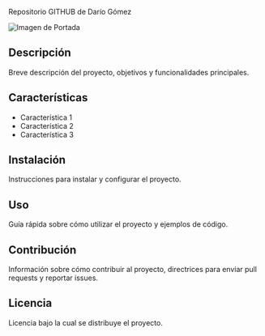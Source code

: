 Repositorio GITHUB de Darío Gómez

![Imagen de Portada](Repositorio/gato.avif)

## Descripción
Breve descripción del proyecto, objetivos y funcionalidades principales.

## Características
- Característica 1
- Característica 2
- Característica 3
  
## Instalación
Instrucciones para instalar y configurar el proyecto.

## Uso
Guía rápida sobre cómo utilizar el proyecto y ejemplos de código.

## Contribución
Información sobre cómo contribuir al proyecto, directrices para enviar pull requests y reportar issues.

## Licencia
Licencia bajo la cual se distribuye el proyecto.
